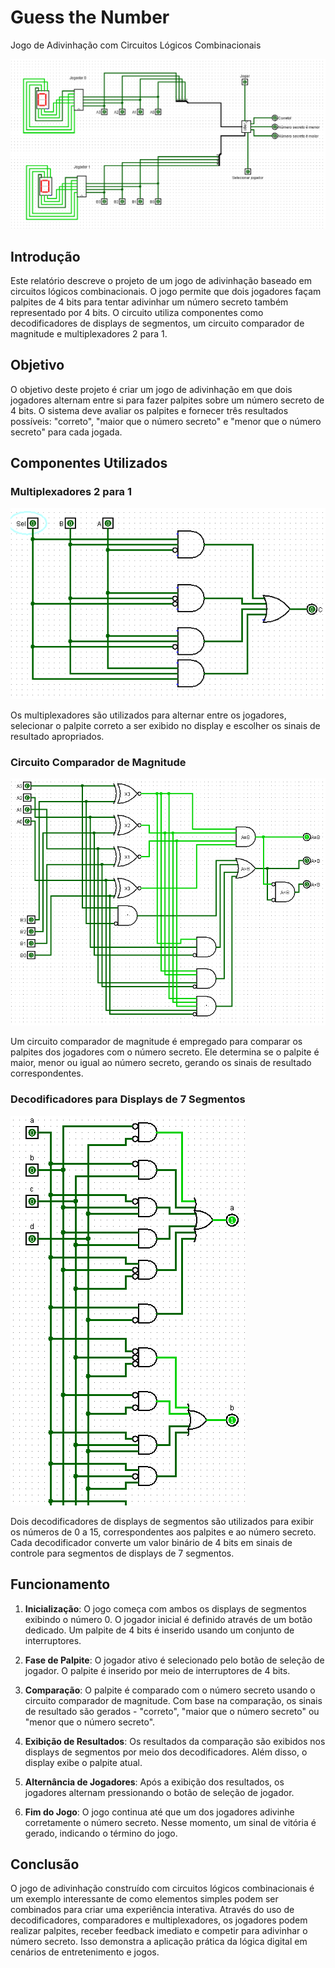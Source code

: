 # Guess the Number

Jogo de Adivinhação com Circuitos Lógicos Combinacionais

![Funcionamento do jogo principal](/img/main.gif "Funcionamento do jogo principal")

## Introdução

Este relatório descreve o projeto de um jogo de adivinhação baseado em circuitos lógicos combinacionais. O jogo permite que dois jogadores façam palpites de 4 bits para tentar adivinhar um número secreto também representado por 4 bits. O circuito utiliza componentes como decodificadores de displays de segmentos, um circuito comparador de magnitude e multiplexadores 2 para 1.

## Objetivo
O objetivo deste projeto é criar um jogo de adivinhação em que dois jogadores alternam entre si para fazer palpites sobre um número secreto de 4 bits. O sistema deve avaliar os palpites e fornecer três resultados possíveis: "correto", "maior que o número secreto" e "menor que o número secreto" para cada jogada.

## Componentes Utilizados

### **Multiplexadores 2 para 1**
![Multiplexador 2 para 1](/img/mux.gif "Multiplexador 2 para 1")

Os multiplexadores são utilizados para alternar entre os jogadores, selecionar o palpite correto a ser exibido no display e escolher os sinais de resultado apropriados.

### **Circuito Comparador de Magnitude**
![Comparador](/img/comparator.gif "Comparador")

Um circuito comparador de magnitude é empregado para comparar os palpites dos jogadores com o número secreto. Ele determina se o palpite é maior, menor ou igual ao número secreto, gerando os sinais de resultado correspondentes.

### **Decodificadores para Displays de 7 Segmentos**
![Decodificador](/img/decoder.gif "Decodificador")

Dois decodificadores de displays de segmentos são utilizados para exibir os números de 0 a 15, correspondentes aos palpites e ao número secreto. Cada decodificador converte um valor binário de 4 bits em sinais de controle para segmentos de displays de 7 segmentos.

## Funcionamento
1. **Inicialização**:
   O jogo começa com ambos os displays de segmentos exibindo o número 0. O jogador inicial é definido através de um botão dedicado. Um palpite de 4 bits é inserido usando um conjunto de interruptores.

2. **Fase de Palpite**:
   O jogador ativo é selecionado pelo botão de seleção de jogador. O palpite é inserido por meio de interruptores de 4 bits.

3. **Comparação**:
   O palpite é comparado com o número secreto usando o circuito comparador de magnitude. Com base na comparação, os sinais de resultado são gerados - "correto", "maior que o número secreto" ou "menor que o número secreto".

4. **Exibição de Resultados**:
   Os resultados da comparação são exibidos nos displays de segmentos por meio dos decodificadores. Além disso, o display exibe o palpite atual.

5. **Alternância de Jogadores**:
   Após a exibição dos resultados, os jogadores alternam pressionando o botão de seleção de jogador.

6. **Fim do Jogo**:
   O jogo continua até que um dos jogadores adivinhe corretamente o número secreto. Nesse momento, um sinal de vitória é gerado, indicando o término do jogo.

## Conclusão
O jogo de adivinhação construído com circuitos lógicos combinacionais é um exemplo interessante de como elementos simples podem ser combinados para criar uma experiência interativa. Através do uso de decodificadores, comparadores e multiplexadores, os jogadores podem realizar palpites, receber feedback imediato e competir para adivinhar o número secreto. Isso demonstra a aplicação prática da lógica digital em cenários de entretenimento e jogos.
